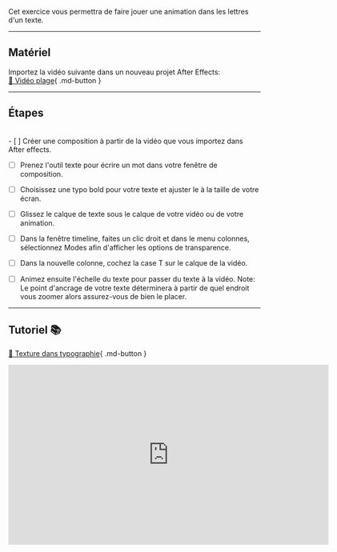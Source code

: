 

 Cet exercice vous permettra de faire jouer une animation dans les lettres d'un texte.     
***  
## Matériel

Importez la vidéo suivante dans un nouveau projet After Effects:   
[📁 Vidéo plage](https://cmontmorency365.sharepoint.com/:v:/s/TIM-582214-Animation2d77/EVjAen2qexdOi4aNctL6KboBQExVet8q7hxarMHSXNK_TQ?e=JVN6uD){ .md-button }   <br>
***  



## Étapes
<br>- [ ] Créer une composition à partir de la vidéo que vous importez dans After effects.
- [ ] Prenez l'outil texte pour écrire un mot dans votre fenêtre de composition.
- [ ] Choisissez une typo bold pour votre texte et ajuster le à la taille de votre écran.
- [ ] Glissez le calque de texte sous le calque de votre vidéo ou de votre animation.
- [ ] Dans la fenêtre timeline, faites un clic droit et dans le menu colonnes, sélectionnez Modes afin d'afficher les options de transparence.
- [ ] Dans la nouvelle colonne, cochez la case T sur le calque de la vidéo.
- [ ] Animez ensuite l'échelle du texte pour passer du texte à la vidéo. Note: Le point d'ancrage de votre texte déterminera à partir de quel endroit vous zoomer alors assurez-vous de bien le placer.


***  


## Tutoriel 📚
[📁 Texture dans typographie](https://cmontmorency365.sharepoint.com/:v:/s/TIM-582214-Animation2d77/ERPPMtvTbkFNvnqoU-6lV-0BipSXZQEyRrKeQZgwhrApVQ?e=gIu8tY){ .md-button }   <br>   
<iframe src="https://cmontmorency365.sharepoint.com/sites/TIM-582214-Animation2d77/_layouts/15/embed.aspx?UniqueId=db32cf13-6ed3-4d41-be7a-a853eea557ed&embed=%7B%22ust%22%3Atrue%2C%22hv%22%3A%22CopyEmbedCode%22%7D&referrer=StreamWebApp&referrerScenario=EmbedDialog.Create" width="640" height="360" frameborder="0" scrolling="no" allowfullscreen title="texture_dans_texte.mp4"></iframe>